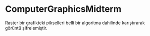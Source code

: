 # ComputerGraphicsMidterm
Raster bir grafikteki pikselleri belli bir algoritma dahilinde karıştırarak görüntü şifrelemiştir.
